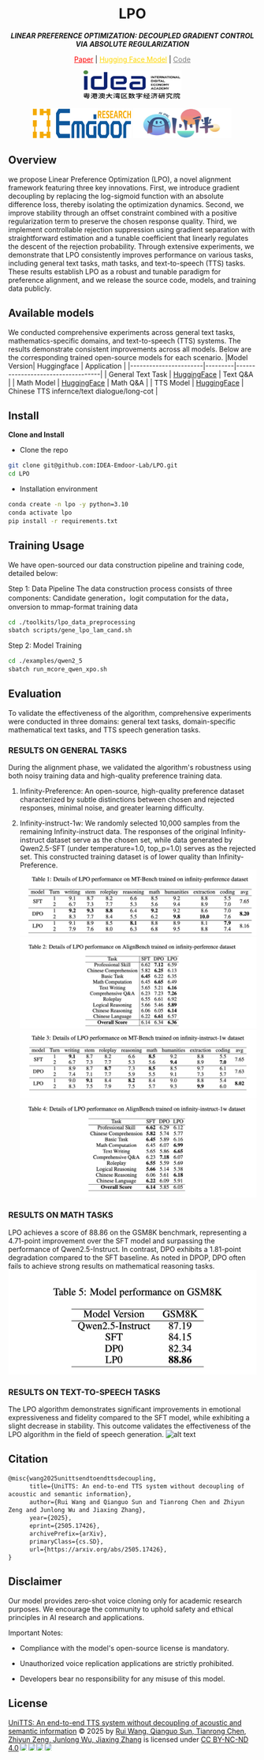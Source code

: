 <div align="center">
    <h1>
    LPO
    </h1>
    <p>
    <b><em>LINEAR PREFERENCE OPTIMIZATION: DECOUPLED GRADIENT CONTROL VIA ABSOLUTE REGULARIZATION</em></b>
   </p>
    <p>
    </p>
    </p>
    <a href="https" style="color:red">Paper</a> |  
    <a href="https://huggingface.co/IDEA-Emdoor/UniTTS-mixed-v0.1" style="color:#FFD700">Hugging Face Model</a>  |
    <a href="https://github.com/IDEA-Emdoor-Lab/LPO" style="color:gray">Code</a>
     <p>
        <img src="figures/idea_capture.png" alt="Institution 1" style="width: 200px; height: 60px;">
    </p>
     <p>
        <img src="figures/yidao_logo.png" alt="Institution 2" style="width: 200px; height: 60px;">
        <img src="figures/yijiayiban.png" alt="Institution 3" style="width: 200px; height: 60px;">
    </p>
</div>




## Overview

we propose Linear Preference Optimization (LPO), a novel alignment framework featuring three key innovations. First, we introduce gradient decoupling by replacing the log-sigmoid function with an absolute difference loss, thereby isolating the optimization dynamics. Second, we improve stability through an offset constraint combined with a positive regularization term to preserve the chosen response quality. Third, we implement controllable rejection suppression using gradient separation with straightforward estimation and a tunable coefficient that linearly regulates the descent of the rejection probability. Through extensive experiments, we demonstrate that LPO consistently improves performance on various tasks, including general text tasks, math tasks, and text-to-speech (TTS) tasks. These results establish LPO as a robust and tunable paradigm for preference alignment, and we release the source code, models, and training data publicly.


## Available models
We conducted comprehensive experiments across general text tasks, mathematics-specific domains, and text-to-speech (TTS) systems. The results demonstrate consistent improvements across all models. Below are the corresponding trained open-source models for each scenario.
|Model Version| Huggingface |  Application |
|-----------------------|---------|-----------------------------------|
| General Text Task | [HuggingFace](https://huggingface.co/IDEA-Emdoor/Qwen2.5-7B-ExtVocab) | Text Q&A |
| Math Model   | [HuggingFace](https://huggingface.co/IDEA-Emdoor/UniTTS-mixed-v0.1)   | Math Q&A |
| TTS Model   | [HuggingFace](https://huggingface.co/IDEA-Emdoor/UniTTS-mixed-v0.1)   | Chinese TTS infernce/text dialogue/long-cot |

## Install
**Clone and Install**

- Clone the repo
``` sh
git clone git@github.com:IDEA-Emdoor-Lab/LPO.git
cd LPO
```

- Installation environment
``` sh
conda create -n lpo -y python=3.10
conda activate lpo
pip install -r requirements.txt
```


## Training Usage

We have open-sourced our data construction pipeline and training code, detailed below:

Step 1: Data Pipeline
The data construction process consists of three components: Candidate generation，logit computation for the data， onversion to mmap-format training data
``` sh
cd ./toolkits/lpo_data_preprocessing
sbatch scripts/gene_lpo_lam_cand.sh
```

Step 2: Model Training

``` sh
cd ./examples/qwen2_5
sbatch run_mcore_qwen_xpo.sh
```


## Evaluation
To validate the effectiveness of the algorithm, comprehensive experiments were conducted in three domains: general text tasks, domain-specific mathematical text tasks, and TTS speech generation tasks.
### RESULTS ON GENERAL TASKS

During the alignment phase, we validated the algorithm's robustness using both noisy training data and high-quality preference training data.

1) Infinity-Preference: An open-source, high-quality preference dataset characterized by subtle distinctions between chosen and rejected responses, minimal noise, and greater learning difficulty.

2) Infinity-instruct-1w: We randomly selected 10,000 samples from the remaining Infinity-instruct data. The responses of the original Infinity-instruct dataset serve as the chosen set, while data generated by Qwen2.5-SFT (under temperature=1.0, top\_p=1.0) serves as the rejected set. This constructed training dataset is of lower quality than Infinity-Preference.
![alt text](figures/table1.png)
![alt text](figures/table2.png)
![alt text](figures/table3.png)
![alt text](figures/table4.png)

### RESULTS ON MATH TASKS
LPO achieves a score of 88.86 on the GSM8K benchmark, representing a 4.71-point improvement over the SFT model and surpassing the performance of Qwen2.5-Instruct. In contrast, DPO exhibits a 1.81-point degradation compared to the SFT baseline. As noted in DPOP, DPO often fails to achieve strong results on mathematical reasoning tasks. 
![alt text](figures/table5.png)

### RESULTS ON TEXT-TO-SPEECH TASKS
The LPO algorithm demonstrates significant improvements in emotional expressiveness and fidelity compared to the SFT model, while exhibiting a slight decrease in stability. This outcome validates the effectiveness of the LPO algorithm in the field of speech generation.
![alt text](image.png)


## Citation
```
@misc{wang2025unittsendtoendttsdecoupling,
      title={UniTTS: An end-to-end TTS system without decoupling of acoustic and semantic information}, 
      author={Rui Wang and Qianguo Sun and Tianrong Chen and Zhiyun Zeng and Junlong Wu and Jiaxing Zhang},
      year={2025},
      eprint={2505.17426},
      archivePrefix={arXiv},
      primaryClass={cs.SD},
      url={https://arxiv.org/abs/2505.17426}, 
}
```


## Disclaimer

Our model provides zero-shot voice cloning only for academic research purposes. We encourage the community to uphold safety and ethical principles in AI research and applications.

Important Notes:

- Compliance with the model's open-source license is mandatory.

- Unauthorized voice replication applications are strictly prohibited.

- Developers bear no responsibility for any misuse of this model.


## License
<a href="https://arxiv.org/abs/2505.17426">UniTTS: An end-to-end TTS system without decoupling of acoustic and semantic information</a> © 2025 by <a href="https://creativecommons.org">Rui Wang, Qianguo Sun, Tianrong Chen, Zhiyun Zeng, Junlong Wu, Jiaxing Zhang</a> is licensed under <a href="https://creativecommons.org/licenses/by-nc-nd/4.0/">CC BY-NC-ND 4.0</a><img src="https://mirrors.creativecommons.org/presskit/icons/cc.svg" style="max-width: 1em;max-height:1em;margin-left: .2em;"><img src="https://mirrors.creativecommons.org/presskit/icons/by.svg" style="max-width: 1em;max-height:1em;margin-left: .2em;"><img src="https://mirrors.creativecommons.org/presskit/icons/nc.svg" style="max-width: 1em;max-height:1em;margin-left: .2em;"><img src="https://mirrors.creativecommons.org/presskit/icons/nd.svg" style="max-width: 1em;max-height:1em;margin-left: .2em;">
